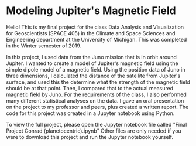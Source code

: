# Modeling Jupiter's Magnetic Field

Hello! This is my final project for the class Data Analysis and Visualization for Geoscientists (SPACE 405) in the Climate and Space Sciences and Engineering department at the University of Michigan. This was completed in the Winter semester of 2019.

In this project, I used data from the Juno mission that is in orbit around Jupiter. I wanted to create a model of Jupiter's magnetic field using the simple dipole model of a magnetic field. Using the position data of Juno in three dimensions, I calculated the distance of the satellite from Jupiter's surface, and used this the determine what the strength of the magnetic field should be at that point. Then, I compared that to the actual measured magnetic field by Juno.  For the requirements of the class, I also performed many different statistical analyses on the data. I gave an oral presentation on the project to my professor and peers, plus created a written report. The code for this project was created in a Jupyter notebook using Python.

To view the full project, please open the Jupyter notebook file called "Final Project Conrad (planetocentric).ipynb" Other files are only needed if you were to download this project and run the Jupyter notebook yourself.
